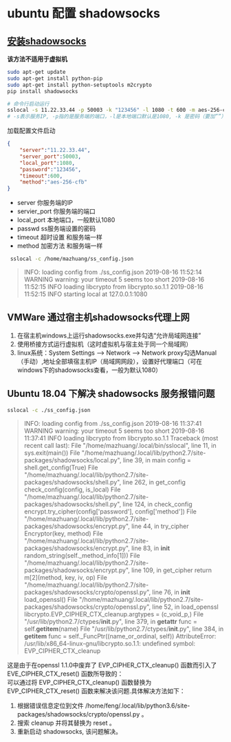 # ubuntu 配置 shadowsocks

## [安装shadowsocks](https://www.sundabao.com/ubuntu%E4%BD%BF%E7%94%A8shadowsocks/)

**该方法不适用于虚拟机**

```sh
sudo apt-get update
sudo apt-get install python-pip
sudo apt-get install python-setuptools m2crypto
pip install shadowsocks
```

```sh
# 命令行启动运行
sslocal -s 11.22.33.44 -p 50003 -k "123456" -l 1080 -t 600 -m aes-256-cfb
# -s表示服务IP, -p指的是服务端的端口，-l是本地端口默认是1080, -k 是密码（要加””）, -t超时默认300,-m是加密方法默认aes-256-cfb，
```

加载配置文件启动

```json
{
    "server":"11.22.33.44",
    "server_port":50003,
    "local_port":1080,
    "password":"123456",
    "timeout":600,
    "method":"aes-256-cfb"
}
```

- server  你服务端的IP
- servier_port  你服务端的端口
- local_port  本地端口，一般默认1080
- passwd  ss服务端设置的密码
- timeout  超时设置 和服务端一样
- method  加密方法 和服务端一样

```sh
 sslocal -c /home/mazhuang/ss_config.json
```

> INFO: loading config from ./ss_config.json
2019-08-16 11:52:14 WARNING  warning: your timeout 5 seems too short
2019-08-16 11:52:15 INFO     loading libcrypto from libcrypto.so.1.1
2019-08-16 11:52:15 INFO     starting local at 127.0.0.1:1080

## VMWare 通过宿主机shadowsocks代理上网

1. 在宿主机windows上运行shadowsocks.exe并勾选“允许局域网连接”
2. 使用桥接方式运行虚拟机（这时虚拟机与宿主处于同一个局域网）
3. linux系统：System Settings –> Network –> Network proxy勾选Manual（手动）,地址全部填宿主机IP（局域网网段），设置好代理端口（可在windows下的shadowsocks查看，一般为默认1080）

## Ubuntu 18.04 下解决 shadowsocks 服务报错问题

```sh
sslocal -c ./ss_config.json
```

>INFO: loading config from ./ss_config.json
2019-08-16 11:37:41 WARNING  warning: your timeout 5 seems too short
2019-08-16 11:37:41 INFO     loading libcrypto from libcrypto.so.1.1
Traceback (most recent call last):
  File "/home/mazhuang/.local/bin/sslocal", line 11, in <module>
    sys.exit(main())
  File "/home/mazhuang/.local/lib/python2.7/site-packages/shadowsocks/local.py", line 39, in main
    config = shell.get_config(True)
  File "/home/mazhuang/.local/lib/python2.7/site-packages/shadowsocks/shell.py", line 262, in get_config
    check_config(config, is_local)
  File "/home/mazhuang/.local/lib/python2.7/site-packages/shadowsocks/shell.py", line 124, in check_config
    encrypt.try_cipher(config['password'], config['method'])
  File "/home/mazhuang/.local/lib/python2.7/site-packages/shadowsocks/encrypt.py", line 44, in try_cipher
    Encryptor(key, method)
  File "/home/mazhuang/.local/lib/python2.7/site-packages/shadowsocks/encrypt.py", line 83, in __init__
    random_string(self._method_info[1]))
  File "/home/mazhuang/.local/lib/python2.7/site-packages/shadowsocks/encrypt.py", line 109, in get_cipher
    return m[2](method, key, iv, op)
  File "/home/mazhuang/.local/lib/python2.7/site-packages/shadowsocks/crypto/openssl.py", line 76, in __init__
    load_openssl()
  File "/home/mazhuang/.local/lib/python2.7/site-packages/shadowsocks/crypto/openssl.py", line 52, in load_openssl
    libcrypto.EVP_CIPHER_CTX_cleanup.argtypes = (c_void_p,)
  File "/usr/lib/python2.7/ctypes/__init__.py", line 379, in __getattr__
    func = self.__getitem__(name)
  File "/usr/lib/python2.7/ctypes/__init__.py", line 384, in __getitem__
    func = self._FuncPtr((name_or_ordinal, self))
AttributeError: /usr/lib/x86_64-linux-gnu/libcrypto.so.1.1: undefined symbol: EVP_CIPHER_CTX_cleanup

这是由于在openssl 1.1.0中废弃了 EVP_CIPHER_CTX_cleanup() 函数而引入了 EVE_CIPHER_CTX_reset() 函数所导致的：  
可以通过将 EVP_CIPHER_CTX_cleanup() 函数替换为 EVP_CIPHER_CTX_reset() 函数来解决该问题.具体解决方法如下：

1. 根据错误信息定位到文件 /home/feng/.local/lib/python3.6/site-packages/shadowsocks/crypto/openssl.py 。
2. 搜索 cleanup 并将其替换为 reset 。
3. 重新启动 shadowsocks, 该问题解决。

